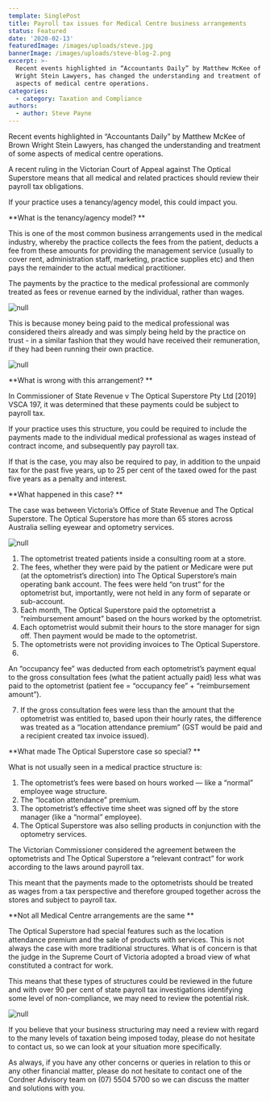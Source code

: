 ```yaml
---
template: SinglePost
title: Payroll tax issues for Medical Centre business arrangements
status: Featured
date: '2020-02-13'
featuredImage: /images/uploads/steve.jpg
bannerImage: /images/uploads/steve-blog-2.png
excerpt: >-
  Recent events highlighted in “Accountants Daily” by Matthew McKee of Brown
  Wright Stein Lawyers, has changed the understanding and treatment of some
  aspects of medical centre operations.
categories:
  - category: Taxation and Compliance
authors:
  - author: Steve Payne
---
```

Recent events highlighted in “Accountants Daily” by Matthew McKee of Brown Wright Stein Lawyers, has changed the understanding and treatment of some aspects of medical centre operations.

A recent ruling in the Victorian Court of Appeal against The Optical Superstore means that all medical and related practices should review their payroll tax obligations. 

If your practice uses a tenancy/agency model, this could impact you.

**What is the tenancy/agency model?
**

This is one of the most common business arrangements used in the medical industry, whereby the practice collects the fees from the patient, deducts a fee from these amounts for providing the management service (usually to cover rent, administration staff, marketing, practice supplies etc) and then pays the remainder to the actual medical practitioner.

The payments by the practice to the medical professional are commonly treated as fees or revenue earned by the individual, rather than wages.  

![null](/images/uploads/steve-blog-1.png)

This is because money being paid to the medical professional was considered theirs already and was simply being held by the practice on trust - in a similar fashion that they would have received their remuneration, if they had been running their own practice.

![null](/images/uploads/sp-blog-1...png)

**What is wrong with this arrangement?
**

In Commissioner of State Revenue v The Optical Superstore Pty Ltd \[2019] VSCA 197, it was determined that these payments could be subject to payroll tax. 

If your practice uses this structure, you could be required to include the payments made to the individual medical professional as wages instead of contract income, and subsequently pay payroll tax. 

If that is the case, you may also be required to pay, in addition to the unpaid tax for the past five years, up to 25 per cent of the taxed owed for the past five years as a penalty and interest.

**What happened in this case?
**

The case was between Victoria’s Office of State Revenue and The Optical Superstore. The Optical Superstore has more than 65 stores across Australia selling eyewear and optometry services.

![null](/images/uploads/steve-blog-2.png)

1. The optometrist treated patients inside a consulting room at a store.
2. The fees, whether they were paid by the patient or Medicare were put (at the optometrist’s direction) into The Optical Superstore’s main operating bank account. The fees were held “on trust” for the optometrist but, importantly, were not held in any form of separate or sub-account.
3. Each month, The Optical Superstore paid the optometrist a “reimbursement amount” based on the hours worked by the optometrist.
4. Each optometrist would submit their hours to the store manager for sign off. Then payment would be made to the optometrist.
5. The optometrists were not providing invoices to The Optical Superstore.
6. 

An “occupancy fee” was deducted from each optometrist’s payment equal to the gross consultation fees (what the patient actually paid) less what was paid to the optometrist (patient fee = “occupancy fee” + “reimbursement amount”).

7. If the gross consultation fees were less than the amount that the optometrist was entitled to, based upon their hourly rates, the difference was treated as a “location attendance premium” (GST would be paid and a recipient created tax invoice issued).

**What made The Optical Superstore case so special?
**

What is not usually seen in a medical practice structure is:

1. The optometrist’s fees were based on hours worked — like a “normal” employee wage structure.
2. The “location attendance” premium.
3. The optometrist’s effective time sheet was signed off by the store manager (like a “normal” employee).
4. The Optical Superstore was also selling products in conjunction with the optometry services.

The Victorian Commissioner considered the agreement between the optometrists and The Optical Superstore a “relevant contract” for work according to the laws around payroll tax. 

This meant that the payments made to the optometrists should be treated as wages from a tax perspective and therefore grouped together across the stores and subject to payroll tax.

**Not all Medical Centre arrangements are the same
**

The Optical Superstore had special features such as the location attendance premium and the sale of products with services. This is not always the case with more traditional structures. What is of concern is that the judge in the Supreme Court of Victoria adopted a broad view of what constituted a contract for work. 

This means that these types of structures could be reviewed in the future and with over 90 per cent of state payroll tax investigations identifying some level of non-compliance, we may need to review the potential risk. 

![null](/images/uploads/sp-blog-3.png.jpg)

If you believe that your business structuring may need a review with regard to the many levels of taxation being imposed today, please do not hesitate to contact us, so we can look at your situation more specifically.

As always, if you have any other concerns or queries in relation to this or any other financial matter, please do not hesitate to contact one of the Cordner Advisory team on (07) 5504 5700 so we can discuss the matter and solutions with you.
